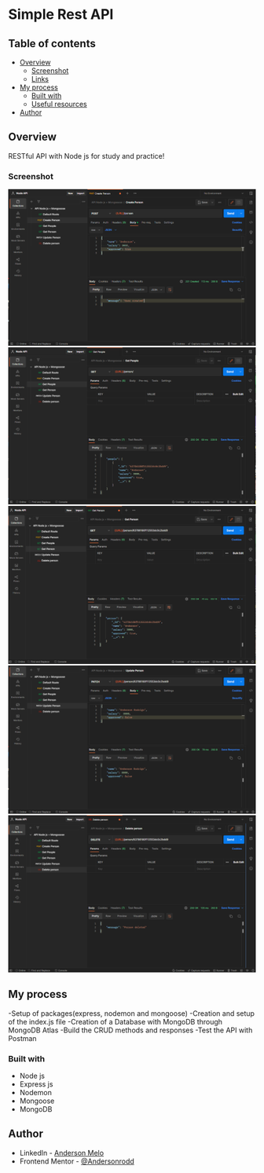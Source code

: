 # Simple Rest API

## Table of contents

- [Overview](#overview)
  - [Screenshot](#screenshot)
  - [Links](#links)
- [My process](#my-process)
  - [Built with](#built-with)
  - [Useful resources](#useful-resources)
- [Author](#author)

## Overview
RESTful API with Node js for study and practice!

### Screenshot

![Create](./screenshots/Create.png)
![Read - ALL](./screenshots/Read-ALL.png)
![Read - by ID](./screenshots/Read-byID.png)
![Update](./screenshots/Update.png)
![Delete](./screenshots/Delete.png)

## My process
-Setup of packages(express, nodemon and mongoose)
-Creation and setup of the index.js file
-Creation of a Database with MongoDB through MongoDB Atlas
-Build the CRUD methods and responses
-Test the API with Postman

### Built with

- Node js
- Express js
- Nodemon
- Mongoose
- MongoDB

## Author

- LinkedIn - [Anderson Melo](https://www.linkedin.com/in/anderson-melo-3aaa94198/)
- Frontend Mentor - [@Andersonrodd](https://www.frontendmentor.io/profile/Andersonrodd)
